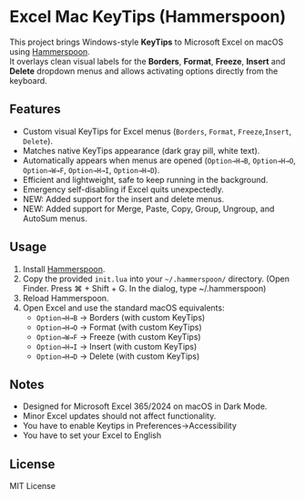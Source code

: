 # Excel Mac KeyTips (Hammerspoon)

This project brings Windows-style **KeyTips** to Microsoft Excel on macOS using [Hammerspoon](https://www.hammerspoon.org/).  
It overlays clean visual labels for the **Borders**, **Format**, **Freeze**, **Insert** and **Delete** dropdown menus and allows activating options directly from the keyboard.

## Features
- Custom visual KeyTips for Excel menus (`Borders`, `Format`, `Freeze`,`Insert`, `Delete`).
- Matches native KeyTips appearance (dark gray pill, white text).
- Automatically appears when menus are opened (`Option→H→B`, `Option→H→O`, `Option→W→F`, `Option→H→I`, `Option→H→D`).
- Efficient and lightweight, safe to keep running in the background.
- Emergency self-disabling if Excel quits unexpectedly.
- NEW: Added support for the insert and delete menus.
- NEW: Added support for Merge, Paste, Copy, Group, Ungroup, and AutoSum menus.

## Usage
1. Install [Hammerspoon](https://www.hammerspoon.org/).
2. Copy the provided `init.lua` into your `~/.hammerspoon/` directory. (Open Finder. Press ⌘ + Shift + G. In the dialog, type ~/.hammerspoon)
3. Reload Hammerspoon.
4. Open Excel and use the standard macOS equivalents:
   - `Option→H→B` → Borders (with custom KeyTips)
   - `Option→H→O` → Format (with custom KeyTips)
   - `Option→W→F` → Freeze (with custom KeyTips)
   - `Option→H→I` → Insert (with custom KeyTips)
   - `Option→H→D` → Delete (with custom KeyTips)

## Notes
- Designed for Microsoft Excel 365/2024 on macOS in Dark Mode.
- Minor Excel updates should not affect functionality.
- You have to enable Keytips in Preferences→Accessibility
- You have to set your Excel to English

## License
MIT License

